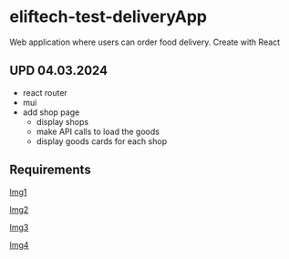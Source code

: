 # eliftech-test-deliveryApp

Web application where users can order food delivery. Create with React

## UPD 04.03.2024
+ react router
+ mui
+ add shop page
  + display shops
  + make API calls to load the goods
  + display goods cards for each shop

## Requirements

[Img1](./src/assets/readme/1a.png)

[Img2](./src/assets/readme/2a.png)

[Img3](./src/assets/readme/3a.png)

[Img4](./src/assets/readme/4a.png)